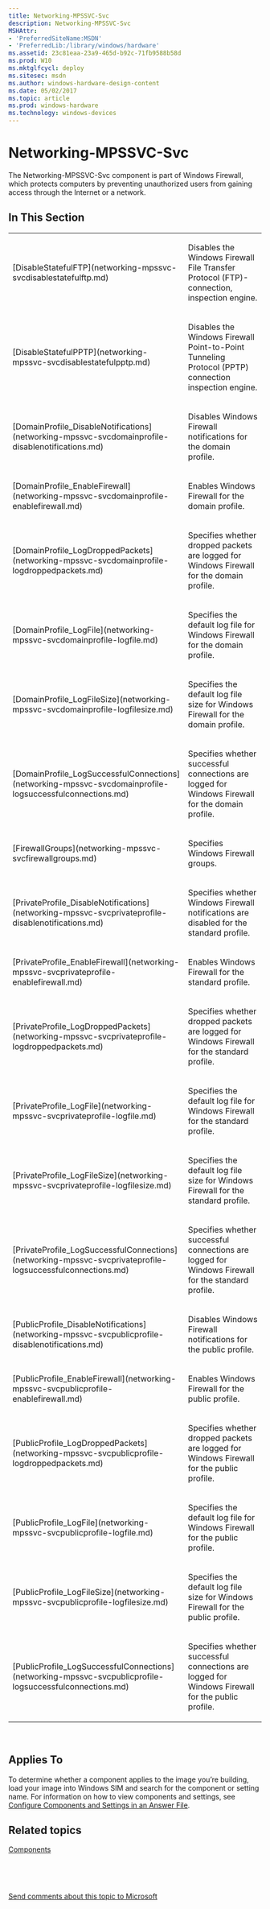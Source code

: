 ```yaml
---
title: Networking-MPSSVC-Svc
description: Networking-MPSSVC-Svc
MSHAttr:
- 'PreferredSiteName:MSDN'
- 'PreferredLib:/library/windows/hardware'
ms.assetid: 23c81eaa-23a9-465d-b92c-71fb9588b58d
ms.prod: W10
ms.mktglfcycl: deploy
ms.sitesec: msdn
ms.author: windows-hardware-design-content
ms.date: 05/02/2017
ms.topic: article
ms.prod: windows-hardware
ms.technology: windows-devices
---
```


# Networking-MPSSVC-Svc


The Networking-MPSSVC-Svc component is part of Windows Firewall, which protects computers by preventing unauthorized users from gaining access through the Internet or a network.

## In This Section


<table>
<colgroup>
<col width="50%" />
<col width="50%" />
</colgroup>
<tbody>
<tr class="odd">
<td><p>[DisableStatefulFTP](networking-mpssvc-svcdisablestatefulftp.md)</p></td>
<td><p>Disables the Windows Firewall File Transfer Protocol (FTP)-connection, inspection engine.</p></td>
</tr>
<tr class="even">
<td><p>[DisableStatefulPPTP](networking-mpssvc-svcdisablestatefulpptp.md)</p></td>
<td><p>Disables the Windows Firewall Point-to-Point Tunneling Protocol (PPTP) connection inspection engine.</p></td>
</tr>
<tr class="odd">
<td><p>[DomainProfile_DisableNotifications](networking-mpssvc-svcdomainprofile-disablenotifications.md)</p></td>
<td><p>Disables Windows Firewall notifications for the domain profile.</p></td>
</tr>
<tr class="even">
<td><p>[DomainProfile_EnableFirewall](networking-mpssvc-svcdomainprofile-enablefirewall.md)</p></td>
<td><p>Enables Windows Firewall for the domain profile.</p></td>
</tr>
<tr class="odd">
<td><p>[DomainProfile_LogDroppedPackets](networking-mpssvc-svcdomainprofile-logdroppedpackets.md)</p></td>
<td><p>Specifies whether dropped packets are logged for Windows Firewall for the domain profile.</p></td>
</tr>
<tr class="even">
<td><p>[DomainProfile_LogFile](networking-mpssvc-svcdomainprofile-logfile.md)</p></td>
<td><p>Specifies the default log file for Windows Firewall for the domain profile.</p></td>
</tr>
<tr class="odd">
<td><p>[DomainProfile_LogFileSize](networking-mpssvc-svcdomainprofile-logfilesize.md)</p></td>
<td><p>Specifies the default log file size for Windows Firewall for the domain profile.</p></td>
</tr>
<tr class="even">
<td><p>[DomainProfile_LogSuccessfulConnections](networking-mpssvc-svcdomainprofile-logsuccessfulconnections.md)</p></td>
<td><p>Specifies whether successful connections are logged for Windows Firewall for the domain profile.</p></td>
</tr>
<tr class="odd">
<td><p>[FirewallGroups](networking-mpssvc-svcfirewallgroups.md)</p></td>
<td><p>Specifies Windows Firewall groups.</p></td>
</tr>
<tr class="even">
<td><p>[PrivateProfile_DisableNotifications](networking-mpssvc-svcprivateprofile-disablenotifications.md)</p></td>
<td><p>Specifies whether Windows Firewall notifications are disabled for the standard profile.</p></td>
</tr>
<tr class="odd">
<td><p>[PrivateProfile_EnableFirewall](networking-mpssvc-svcprivateprofile-enablefirewall.md)</p></td>
<td><p>Enables Windows Firewall for the standard profile.</p></td>
</tr>
<tr class="even">
<td><p>[PrivateProfile_LogDroppedPackets](networking-mpssvc-svcprivateprofile-logdroppedpackets.md)</p></td>
<td><p>Specifies whether dropped packets are logged for Windows Firewall for the standard profile.</p></td>
</tr>
<tr class="odd">
<td><p>[PrivateProfile_LogFile](networking-mpssvc-svcprivateprofile-logfile.md)</p></td>
<td><p>Specifies the default log file for Windows Firewall for the standard profile.</p></td>
</tr>
<tr class="even">
<td><p>[PrivateProfile_LogFileSize](networking-mpssvc-svcprivateprofile-logfilesize.md)</p></td>
<td><p>Specifies the default log file size for Windows Firewall for the standard profile.</p></td>
</tr>
<tr class="odd">
<td><p>[PrivateProfile_LogSuccessfulConnections](networking-mpssvc-svcprivateprofile-logsuccessfulconnections.md)</p></td>
<td><p>Specifies whether successful connections are logged for Windows Firewall for the standard profile.</p></td>
</tr>
<tr class="even">
<td><p>[PublicProfile_DisableNotifications](networking-mpssvc-svcpublicprofile-disablenotifications.md)</p></td>
<td><p>Disables Windows Firewall notifications for the public profile.</p></td>
</tr>
<tr class="odd">
<td><p>[PublicProfile_EnableFirewall](networking-mpssvc-svcpublicprofile-enablefirewall.md)</p></td>
<td><p>Enables Windows Firewall for the public profile.</p></td>
</tr>
<tr class="even">
<td><p>[PublicProfile_LogDroppedPackets](networking-mpssvc-svcpublicprofile-logdroppedpackets.md)</p></td>
<td><p>Specifies whether dropped packets are logged for Windows Firewall for the public profile.</p></td>
</tr>
<tr class="odd">
<td><p>[PublicProfile_LogFile](networking-mpssvc-svcpublicprofile-logfile.md)</p></td>
<td><p>Specifies the default log file for Windows Firewall for the public profile.</p></td>
</tr>
<tr class="even">
<td><p>[PublicProfile_LogFileSize](networking-mpssvc-svcpublicprofile-logfilesize.md)</p></td>
<td><p>Specifies the default log file size for Windows Firewall for the public profile.</p></td>
</tr>
<tr class="odd">
<td><p>[PublicProfile_LogSuccessfulConnections](networking-mpssvc-svcpublicprofile-logsuccessfulconnections.md)</p></td>
<td><p>Specifies whether successful connections are logged for Windows Firewall for the public profile.</p></td>
</tr>
</tbody>
</table>

 

## Applies To


To determine whether a component applies to the image you’re building, load your image into Windows SIM and search for the component or setting name. For information on how to view components and settings, see [Configure Components and Settings in an Answer File](https://msdn.microsoft.com/library/windows/hardware/dn915078).

## Related topics


[Components](components-b-unattend.md)

 

 

[Send comments about this topic to Microsoft](mailto:wsddocfb@microsoft.com?subject=Documentation%20feedback%20%5Bp_unattend\p_unattend%5D:%20Networking-MPSSVC-Svc%20%20RELEASE:%20%2810/3/2016%29&body=%0A%0APRIVACY%20STATEMENT%0A%0AWe%20use%20your%20feedback%20to%20improve%20the%20documentation.%20We%20don't%20use%20your%20email%20address%20for%20any%20other%20purpose,%20and%20we'll%20remove%20your%20email%20address%20from%20our%20system%20after%20the%20issue%20that%20you're%20reporting%20is%20fixed.%20While%20we're%20working%20to%20fix%20this%20issue,%20we%20might%20send%20you%20an%20email%20message%20to%20ask%20for%20more%20info.%20Later,%20we%20might%20also%20send%20you%20an%20email%20message%20to%20let%20you%20know%20that%20we've%20addressed%20your%20feedback.%0A%0AFor%20more%20info%20about%20Microsoft's%20privacy%20policy,%20see%20http://privacy.microsoft.com/default.aspx. "Send comments about this topic to Microsoft")





